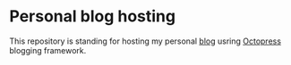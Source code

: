 Personal blog hosting
=====================

This repository is standing for hosting my personal [blog][] usring [Octopress][] blogging framework.

[blog]: http://blog.heropotato.com
[Octopress]: http://octopress.org
